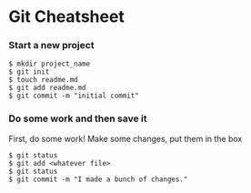 # Git Cheatsheet

### Start a new project

```shell
$ mkdir project_name
$ git init
$ touch readme.md
$ git add readme.md
$ git commit -m "initial commit"
```

### Do some work and then save it

First, do some work!
Make some changes, put them in the box

```shell
$ git status
$ git add <whatever file>
$ git status
$ git commit -m "I made a bunch of changes."
```